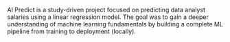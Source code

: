 AI Predict is a study-driven project focused on predicting data analyst salaries using a linear regression model. The goal was to gain a deeper understanding of machine learning fundamentals by building a complete ML pipeline from training to deployment (locally).

